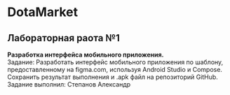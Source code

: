 # DotaMarket
## Лабораторная раота №1

**Разработка интерфейса мобильного приложения.**\
Задание: Разработать интерфейс мобильного приложения по шаблону, предоставленному на figma.com, используя Android Studio и Compose. Сохранить результат выполнения и .apk файл на репозиторий GitHub.\
Задание выполнил: Степанов Александр
